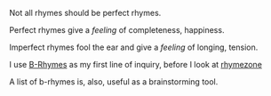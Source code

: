 Not all rhymes should be perfect rhymes.

Perfect rhymes give a *feeling* of completeness, happiness.

Imperfect rhymes fool the ear and give a *feeling* of longing, tension.

I use [B-Rhymes](http://www.b-rhymes.com) as my first line of inquiry, before I look at [rhymezone](https://rhymezone.com)

A list of b-rhymes is, also, useful as a brainstorming tool.